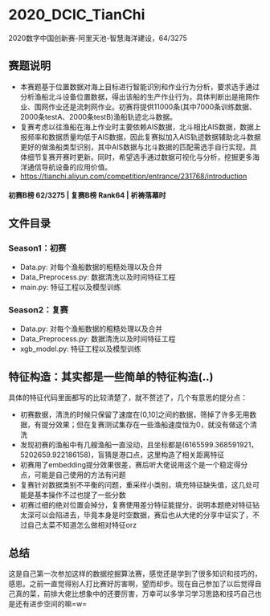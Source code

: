 # 2020_DCIC_TianChi
2020数字中国创新赛-阿里天池-智慧海洋建设，64/3275
## 赛题说明
* 本赛题基于位置数据对海上目标进行智能识别和作业行为分析，要求选手通过分析渔船北斗设备位置数据，得出该船的生产作业行为，具体判断出是拖网作业、围网作业还是流刺网作业。初赛将提供11000条(其中7000条训练数据、2000条testA、2000条testB)渔船轨迹北斗数据。
* 复赛考虑以往渔船在海上作业时主要依赖AIS数据，北斗相比AIS数据，数据上报频率和数据质量均低于AIS数据，因此复赛拟加入AIS轨迹数据辅助北斗数据更好的做渔船类型识别，其中AIS数据与北斗数据的匹配需选手自行实现，具体细节复赛开赛时更新。同时，希望选手通过数据可视化与分析，挖掘更多海洋通信导航设备的应用价值。
* https://tianchi.aliyun.com/competition/entrance/231768/introduction
#### 初赛B榜 62/3275 | 复赛B榜 Rank64 | 祈祷落幕时
## 文件目录
### Season1：初赛
- Data.py: 对每个渔船数据的粗糙处理以及合并
- Data_Preprocess.py: 数据清洗以及时间特征工程
- main.py: 特征工程以及模型训练
### Season2：复赛
- Data.py: 对每个渔船数据的粗糙处理以及合并
- Data_Preprocess.py: 数据清洗以及时间特征工程
- xgb_model.py: 特征工程以及模型训练
## 特征构造：其实都是一些简单的特征构造(..)
具体的特征代码里面都写的比较清楚了，就不赘述了，几个有意思的提分点：
* 初赛数据，清洗的时候只保留了速度在(0,10]之间的数据，筛掉了许多无用数据，有提分效果；但在复赛测试集存在一些渔船速度恒为0，就没有做这个清洗
* 发现初赛的渔船中有几艘渔船一直没动，且坐标都是(6165599.368591921，5202659.922186158)，盲猜是港口点，这里构造了相关距离特征
* 初赛用了embedding提分效果很差，赛后听大佬说用这个是一个稳定得分点，可能是自己使用的方法有问题
* 复赛针对数据类别不平衡的问题，重采样小类别，填充特征缺失值，这几处可能是基本操作不过也提了一些分数
* 初赛过细的绝对位置会掉分，复赛使用差分特征能提分，说明本题绝对特征钻太深可以会陷进去，毕竟本身是时空数据，赛后也从大佬的分享中证实了，不过自己太菜不知道怎么做相对特征orz
## 总结
这是自己第一次参加这样的数据挖掘算法赛，感觉还是学到了很多知识和技巧的，感恩。之前一直觉得别人打比赛好厉害啊，望而却步。现在自己参加了以后觉得自己真的菜，前排大佬比想象中的还要厉害，万幸可以多学习学习思路和技巧自己也是还有进步空间的嘛=w=
